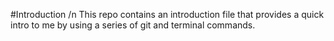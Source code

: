 #Introduction /n This repo contains an introduction file that provides a quick intro to me by using a series of git and terminal commands.
